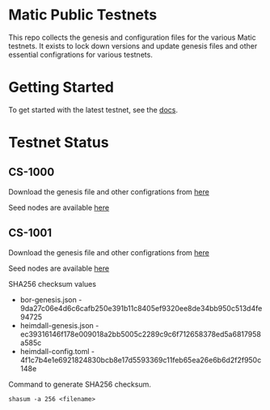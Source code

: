 # Matic Public Testnets

This repo collects the genesis and configuration files for the various Matic testnets. It exists to lock down versions and update genesis files and other essential configrations for various testnets.

# Getting Started

To get started with the latest testnet, see the [docs](https://docs.matic.network/staking/participate-in-counter-stake/).

# Testnet Status

## CS-1000

Download the genesis file and other configrations from [here](https://github.com/maticnetwork/public-testnets/tree/master/CS-1000)

Seed nodes are available [here](https://github.com/maticnetwork/public-testnets/blob/master/CS-1000/seeds.txt)

## CS-1001

Download the genesis file and other configrations from [here](https://github.com/maticnetwork/public-testnets/tree/master/CS-1001)

Seed nodes are available [here](https://github.com/maticnetwork/public-testnets/blob/master/CS-1001/seeds.txt)

SHA256 checksum values
- bor-genesis.json - 9da27c06e4d6c6cafb250e391b11c8405ef9320ee8de34bb950c513d4fe94725  
- heimdall-genesis.json - ec39316146f178e009018a2bb5005c2289c9c6f712658378ed5a6817958a585c  
- heimdall-config.toml - 4f1c7b4e1e6921824830bcb8e17d5593369c11feb65ea26e6b6d2f2f950c148e  

Command to generate SHA256 checksum. 
```
shasum -a 256 <filename>
```
